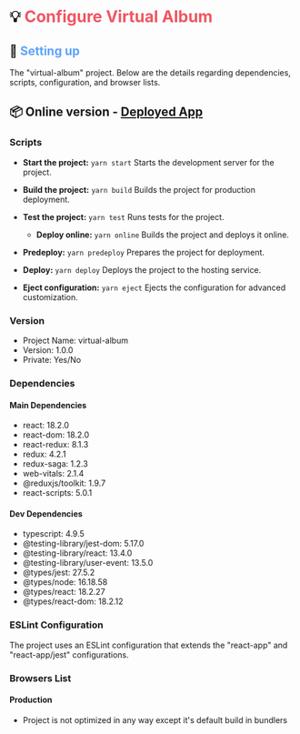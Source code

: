 # 💡 <span style="color: #F05662">Configure Virtual Album</span>

## 🚀 <span style="color: #5EA3F8">Setting up</span>

The "virtual-album" project. Below are the details regarding dependencies, scripts, configuration, and browser lists.

## 📦 Online version - <span style="color: #44a344; " >[Deployed App](https://grafogeum.github.io/printu-virtual-album/)</span>  

### Scripts

- **Start the project:** `yarn start`
  Starts the development server for the project.

- **Build the project:** `yarn build`
  Builds the project for production deployment.

- **Test the project:** `yarn test`
  Runs tests for the project.

  - **Deploy online:** `yarn online`
  Builds the project and deploys it online.

- **Predeploy:** `yarn predeploy`
  Prepares the project for deployment.

- **Deploy:** `yarn deploy`
  Deploys the project to the hosting service.

- **Eject configuration:** `yarn eject`
  Ejects the configuration for advanced customization.

### Version

- Project Name: virtual-album
- Version: 1.0.0
- Private: Yes/No

### Dependencies

#### Main Dependencies

- react: 18.2.0
- react-dom: 18.2.0
- react-redux: 8.1.3
- redux: 4.2.1
- redux-saga: 1.2.3
- web-vitals: 2.1.4
- @reduxjs/toolkit: 1.9.7
- react-scripts: 5.0.1

#### Dev Dependencies

- typescript: 4.9.5
- @testing-library/jest-dom: 5.17.0
- @testing-library/react: 13.4.0
- @testing-library/user-event: 13.5.0
- @types/jest: 27.5.2
- @types/node: 16.18.58
- @types/react: 18.2.27
- @types/react-dom: 18.2.12

### ESLint Configuration

The project uses an ESLint configuration that extends the "react-app" and "react-app/jest" configurations.

### Browsers List

#### Production

- Project is not optimized in any way except it's default build in bundlers
